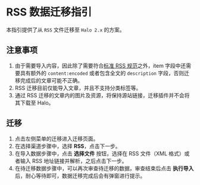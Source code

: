 # RSS 数据迁移指引

本指引提供了从 `RSS` 文件迁移至 `Halo 2.x` 的方案。

## 注意事项

1. 由于需要导入内容，因此除了需要符合[标准 RSS 规范](https://www.rssboard.org/rss-specification)之外，item 字段中还需要具有额外的 `content:encoded` 或者包含全文的 `description` 字段，否则迁移完成后的文章可能不正确。
2. RSS 迁移目前仅能导入文章，并且不支持分类标签等。
3. 通过 RSS 迁移的文章内的图片及资源，将保持源站链接，迁移插件并不会将其下载至 Halo。

## 迁移

1. 点击左侧菜单的迁移进入迁移页面。
2. 在选择渠道步骤中，选择 **RSS**，点击下一步。
3. 在导入数据步骤中，点击 **选择文件** 按钮，选择在 RSS 文件（XML 格式）或者输入 RSS 地址链接并解析，之后点击下一步。
4. 在待迁移数据步骤中，可以再次审查待迁移的数据，审查结束后点击 **执行导入** 后，耐心等待即可，数据迁移完成后会有弹窗进行提示。
